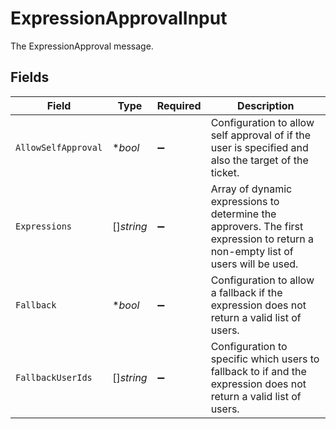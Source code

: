 # ExpressionApprovalInput

The ExpressionApproval message.


## Fields

| Field                                                                                                                            | Type                                                                                                                             | Required                                                                                                                         | Description                                                                                                                      |
| -------------------------------------------------------------------------------------------------------------------------------- | -------------------------------------------------------------------------------------------------------------------------------- | -------------------------------------------------------------------------------------------------------------------------------- | -------------------------------------------------------------------------------------------------------------------------------- |
| `AllowSelfApproval`                                                                                                              | **bool*                                                                                                                          | :heavy_minus_sign:                                                                                                               | Configuration to allow self approval of if the user is specified and also the target of the ticket.                              |
| `Expressions`                                                                                                                    | []*string*                                                                                                                       | :heavy_minus_sign:                                                                                                               | Array of dynamic expressions to determine the approvers.  The first expression to return a non-empty list of users will be used. |
| `Fallback`                                                                                                                       | **bool*                                                                                                                          | :heavy_minus_sign:                                                                                                               | Configuration to allow a fallback if the expression does not return a valid list of users.                                       |
| `FallbackUserIds`                                                                                                                | []*string*                                                                                                                       | :heavy_minus_sign:                                                                                                               | Configuration to specific which users to fallback to if and the expression does not return a valid list of users.                |